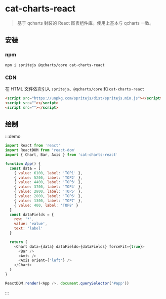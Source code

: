 # cat-charts-react

> 基于 qcharts 封装的 React 图表组件库。使用上基本与 qcharts 一致。

## 安装

### npm

```shell
npm i spritejs @qcharts/core cat-charts-react
```

### CDN

在 HTML 文件依次引入 `spritejs`、`@qcharts/core` 和 `cat-charts-react`

```html
<script src="https://unpkg.com/spritejs/dist/spritejs.min.js"></script>
<script src=""></script>
<script src=""></script>
```

## 绘制

:::demo

```javascript
import React from 'react'
import ReactDOM from 'react-dom'
import { Chart, Bar, Axis } from 'cat-charts-react'

function App() {
  const data = [
    { value: 6100, label: 'TOP1' },
    { value: 5200, label: 'TOP2' },
    { value: 4400, label: 'TOP3' },
    { value: 3700, label: 'TOP4' },
    { value: 2800, label: 'TOP5' },
    { value: 2000, label: 'TOP6' },
    { value: 1300, label: 'TOP7' },
    { value: 400, label: 'TOP8' }
  ]
  const dataFields = {
    row: '*',
    value: 'value',
    text: 'label'
  }

  return (
    <Chart data={data} dataFields={dataFields} forceFit={true}>
      <Bar />
      <Axis />
      <Axis orient={'left'} />
    </Chart>
  )
}

ReactDOM.render(<App />, document.querySelector('#app'))
```

:::
